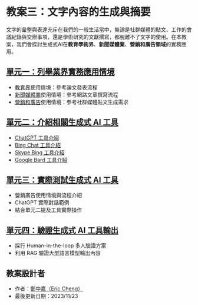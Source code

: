 # 教案三：文字內容的生成與摘要
文字的彙整與表達充斥在我們的一般生活當中，無論是社群媒體的貼文、工作的會議紀錄與交辦事項，還是學術研究的文獻撰寫，都脫離不了文字的使用。在本教案，我們會探討生成式AI在**教育學術界**、**新聞媒體業**、**營銷和廣告領域**的實務應用。

## [單元一：列舉業界實務應用情境](https://github.com/AI-FREE-Team/Generative-AI-Industrial-Case-Study/tree/main/%E6%95%99%E6%A1%883%EF%BC%9A%E6%96%87%E5%AD%97%E5%85%A7%E5%AE%B9%E7%9A%84%E7%94%9F%E6%88%90%E8%88%87%E6%91%98%E8%A6%81/%E5%96%AE%E5%85%831%EF%BC%9A%E5%88%97%E8%88%89%E6%A5%AD%E7%95%8C%E5%AF%A6%E5%8B%99%E6%87%89%E7%94%A8%E6%83%85%E5%A2%83)
* [教育界](https://zh.wikipedia.org/zh-tw/%E6%95%99%E8%82%B2)使用情境：參考論文發表流程
* [新聞媒體業](https://zh.wikipedia.org/zh-tw/%E6%96%B0%E8%81%9E%E5%AA%92%E9%AB%94)使用情境：參考網路文章撰寫流程
* [營銷和廣告](https://zh.wikipedia.org/zh-tw/%E5%BB%A3%E5%91%8A)使用情境：參考社群媒體貼文生成需求

## [單元二：介紹相關生成式 AI 工具](https://github.com/AI-FREE-Team/Generative-AI-Industrial-Case-Study/tree/main/%E6%95%99%E6%A1%883%EF%BC%9A%E6%96%87%E5%AD%97%E5%85%A7%E5%AE%B9%E7%9A%84%E7%94%9F%E6%88%90%E8%88%87%E6%91%98%E8%A6%81/%E5%96%AE%E5%85%832%EF%BC%9A%E4%BB%8B%E7%B4%B9%E7%9B%B8%E9%97%9C%E7%94%9F%E6%88%90%E5%BC%8F%20AI%20%E5%B7%A5%E5%85%B7)
* [ChatGPT 工具介紹](https://chat.openai.com/)
* [Bing Chat 工具介紹](https://www.microsoft.com/en-us/edge/features/bing-chat?form=MT00D8)
* [Skype Bing 工具介紹](https://www.skype.com/en/blogs/2023-02-bing-bot-in-skype/)
* [Google Bard 工具介紹](https://bard.google.com/chat?hl=zh-TW)

## [單元三：實際測試生成式 AI 工具](https://github.com/AI-FREE-Team/Generative-AI-Industrial-Case-Study/tree/main/%E6%95%99%E6%A1%883%EF%BC%9A%E6%96%87%E5%AD%97%E5%85%A7%E5%AE%B9%E7%9A%84%E7%94%9F%E6%88%90%E8%88%87%E6%91%98%E8%A6%81/%E5%96%AE%E5%85%833%EF%BC%9A%E5%AF%A6%E9%9A%9B%E6%B8%AC%E8%A9%A6%E7%94%9F%E6%88%90%E5%BC%8F%20AI%20%E5%B7%A5%E5%85%B7)
* 營銷廣告使用情境與流程介紹
* ChatGPT 實際對話範例
* 結合單元二提及工具實際操作

## [單元四：驗證生成式 AI 工具輸出](https://github.com/AI-FREE-Team/Generative-AI-Industrial-Case-Study/tree/main/%E6%95%99%E6%A1%883%EF%BC%9A%E6%96%87%E5%AD%97%E5%85%A7%E5%AE%B9%E7%9A%84%E7%94%9F%E6%88%90%E8%88%87%E6%91%98%E8%A6%81/%E5%96%AE%E5%85%834%EF%BC%9A%E9%A9%97%E8%AD%89%E7%94%9F%E6%88%90%E5%BC%8F%20AI%20%E5%B7%A5%E5%85%B7%E8%BC%B8%E5%87%BA)
* 採行 Human-in-the-loop 多人驗證方案
* 利用 RAG 驗證大型語言模型輸出內容

## 教案設計者
 - 作者：[鄭中嘉（Eric Cheng）](https://www.linkedin.com/in/eric-cheng-ai-free-team/)
 - 最後更新日期：2023/11/23